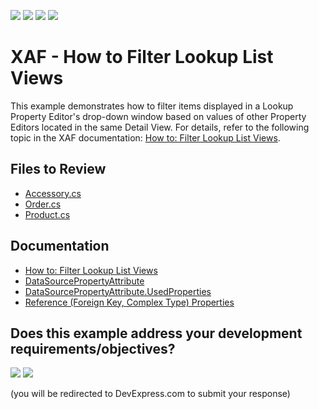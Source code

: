 <!-- default badges list -->
![](https://img.shields.io/endpoint?url=https://codecentral.devexpress.com/api/v1/VersionRange/128590545/24.2.1%2B)
[![](https://img.shields.io/badge/Open_in_DevExpress_Support_Center-FF7200?style=flat-square&logo=DevExpress&logoColor=white)](https://supportcenter.devexpress.com/ticket/details/E218)
[![](https://img.shields.io/badge/📖_How_to_use_DevExpress_Examples-e9f6fc?style=flat-square)](https://docs.devexpress.com/GeneralInformation/403183)
[![](https://img.shields.io/badge/💬_Leave_Feedback-feecdd?style=flat-square)](#does-this-example-address-your-development-requirementsobjectives)
<!-- default badges end -->

# XAF - How to Filter Lookup List Views

This example demonstrates how to filter items displayed in a Lookup Property Editor's drop-down window based on values of other Property Editors located in the same Detail View. For details, refer to the following topic in the XAF documentation: [How to: Filter Lookup List Views](http://documentation.devexpress.com/#Xaf/CustomDocument2681).

## Files to Review

* [Accessory.cs](CS/EFCore/FilterLookupEF/FilterLookupEF.Module/BusinessObjects/Accessory.cs)
* [Order.cs](CS/EFCore/FilterLookupEF/FilterLookupEF.Module/BusinessObjects/Order.cs) 
* [Product.cs](CS/EFCore/FilterLookupEF/FilterLookupEF.Module/BusinessObjects/Product.cs)

## Documentation

* [How to: Filter Lookup List Views](http://documentation.devexpress.com/#Xaf/CustomDocument2681)
* [DataSourcePropertyAttribute](https://docs.devexpress.com/eXpressAppFramework/DevExpress.Persistent.Base.DataSourcePropertyAttribute)
* [DataSourcePropertyAttribute.UsedProperties](https://docs.devexpress.com/eXpressAppFramework/DevExpress.Persistent.Base.DataSourcePropertyAttribute.UsedProperties)
* [Reference (Foreign Key, Complex Type) Properties](https://docs.devexpress.com/eXpressAppFramework/113572/business-model-design-orm/data-types-supported-by-built-in-editors/reference-foreign-key-complex-type-properties#refresh-the-aspxgridlookuppropertyeditors-data-source)
<!-- feedback -->
## Does this example address your development requirements/objectives?

[<img src="https://www.devexpress.com/support/examples/i/yes-button.svg"/>](https://www.devexpress.com/support/examples/survey.xml?utm_source=github&utm_campaign=xaf-filter-lookup-list-views&~~~was_helpful=yes) [<img src="https://www.devexpress.com/support/examples/i/no-button.svg"/>](https://www.devexpress.com/support/examples/survey.xml?utm_source=github&utm_campaign=xaf-filter-lookup-list-views&~~~was_helpful=no)

(you will be redirected to DevExpress.com to submit your response)
<!-- feedback end -->
